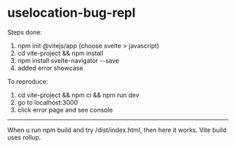 # uselocation-bug-repl

Steps done:
1. npm init @vitejs/app (choose svelte > javascript)
2. cd vite-project && npm install
3. npm install svelte-navigator --save
4. added error showcase

To reproduce:
1. cd vite-project && npm ci && npm run dev
2. go to localhost:3000
3. click error page and see console

---

When u run npm build and try /dist/index.html, then here it works. Vite build uses rollup. 